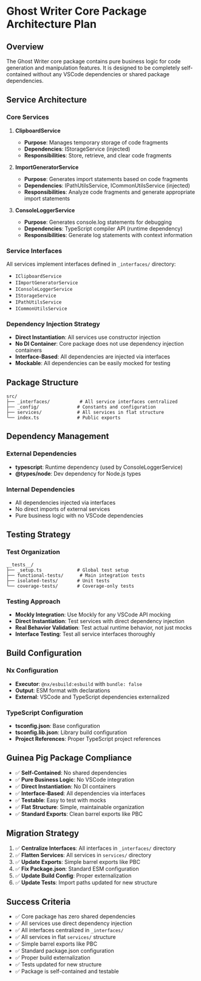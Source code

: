 # Ghost Writer Core Package Architecture Plan

## **Overview**

The Ghost Writer core package contains pure business logic for code generation and manipulation features. It is designed to be completely self-contained without any VSCode dependencies or shared package dependencies.

## **Service Architecture**

### **Core Services**

1. **ClipboardService**
    - **Purpose**: Manages temporary storage of code fragments
    - **Dependencies**: IStorageService (injected)
    - **Responsibilities**: Store, retrieve, and clear code fragments

2. **ImportGeneratorService**
    - **Purpose**: Generates import statements based on code fragments
    - **Dependencies**: IPathUtilsService, ICommonUtilsService (injected)
    - **Responsibilities**: Analyze code fragments and generate appropriate import statements

3. **ConsoleLoggerService**
    - **Purpose**: Generates console.log statements for debugging
    - **Dependencies**: TypeScript compiler API (runtime dependency)
    - **Responsibilities**: Generate log statements with context information

### **Service Interfaces**

All services implement interfaces defined in `_interfaces/` directory:

- `IClipboardService`
- `IImportGeneratorService`
- `IConsoleLoggerService`
- `IStorageService`
- `IPathUtilsService`
- `ICommonUtilsService`

### **Dependency Injection Strategy**

- **Direct Instantiation**: All services use constructor injection
- **No DI Container**: Core package does not use dependency injection containers
- **Interface-Based**: All dependencies are injected via interfaces
- **Mockable**: All dependencies can be easily mocked for testing

## **Package Structure**

```
src/
├── _interfaces/           # All service interfaces centralized
├── _config/              # Constants and configuration
├── services/             # All services in flat structure
└── index.ts              # Public exports
```

## **Dependency Management**

### **External Dependencies**

- **typescript**: Runtime dependency (used by ConsoleLoggerService)
- **@types/node**: Dev dependency for Node.js types

### **Internal Dependencies**

- All dependencies injected via interfaces
- No direct imports of external services
- Pure business logic with no VSCode dependencies

## **Testing Strategy**

### **Test Organization**

```
__tests__/
├── _setup.ts             # Global test setup
├── functional-tests/      # Main integration tests
├── isolated-tests/       # Unit tests
└── coverage-tests/       # Coverage-only tests
```

### **Testing Approach**

- **Mockly Integration**: Use Mockly for any VSCode API mocking
- **Direct Instantiation**: Test services with direct dependency injection
- **Real Behavior Validation**: Test actual runtime behavior, not just mocks
- **Interface Testing**: Test all service interfaces thoroughly

## **Build Configuration**

### **Nx Configuration**

- **Executor**: `@nx/esbuild:esbuild` with `bundle: false`
- **Output**: ESM format with declarations
- **External**: VSCode and TypeScript dependencies externalized

### **TypeScript Configuration**

- **tsconfig.json**: Base configuration
- **tsconfig.lib.json**: Library build configuration
- **Project References**: Proper TypeScript project references

## **Guinea Pig Package Compliance**

- ✅ **Self-Contained**: No shared dependencies
- ✅ **Pure Business Logic**: No VSCode integration
- ✅ **Direct Instantiation**: No DI containers
- ✅ **Interface-Based**: All dependencies via interfaces
- ✅ **Testable**: Easy to test with mocks
- ✅ **Flat Structure**: Simple, maintainable organization
- ✅ **Standard Exports**: Clean barrel exports like PBC

## **Migration Strategy**

1. ✅ **Centralize Interfaces**: All interfaces in `_interfaces/` directory
2. ✅ **Flatten Services**: All services in `services/` directory
3. ✅ **Update Exports**: Simple barrel exports like PBC
4. ✅ **Fix Package.json**: Standard ESM configuration
5. ✅ **Update Build Config**: Proper externalization
6. ✅ **Update Tests**: Import paths updated for new structure

## **Success Criteria**

- ✅ Core package has zero shared dependencies
- ✅ All services use direct dependency injection
- ✅ All interfaces centralized in `_interfaces/`
- ✅ All services in flat `services/` structure
- ✅ Simple barrel exports like PBC
- ✅ Standard package.json configuration
- ✅ Proper build externalization
- ✅ Tests updated for new structure
- ✅ Package is self-contained and testable
